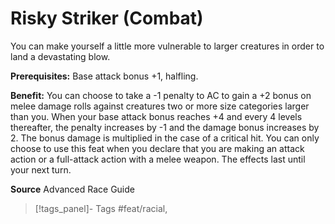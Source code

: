﻿---
cssclass: [feats]

---
# Risky Striker (Combat)

You can make yourself a little more vulnerable to larger creatures in order to land a devastating blow.

**Prerequisites:** Base attack bonus +1, halfling.

**Benefit:** You can choose to take a -1 penalty to AC to gain a +2 bonus on melee damage rolls against creatures two or more size categories larger than you. When your base attack bonus reaches +4 and every 4 levels thereafter, the penalty increases by -1 and the damage bonus increases by 2. The bonus damage is multiplied in the case of a critical hit. You can only choose to use this feat when you declare that you are making an attack action or a full-attack action with a melee weapon. The effects last until your next turn.

**Source** Advanced Race Guide
>[!tags_panel]- Tags
> #feat/racial, 
